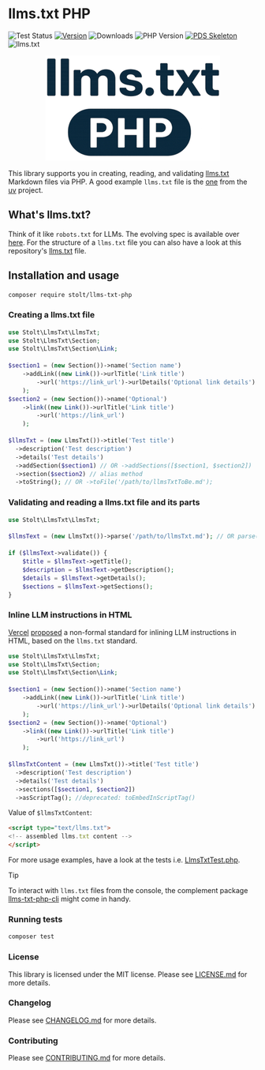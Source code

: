 # llms.txt PHP

![Test Status](https://github.com/raphaelstolt/llms-txt-php/workflows/test/badge.svg)
[![Version](http://img.shields.io/packagist/v/stolt/llms-txt-php.svg?style=flat)](https://packagist.org/packages/stolt/llms-txt-php)
![Downloads](https://img.shields.io/packagist/dt/stolt/llms-txt-php)
![PHP Version](https://img.shields.io/badge/php-8.1+-ff69b4.svg)
[![PDS Skeleton](https://img.shields.io/badge/pds-skeleton-blue.svg?style=flat)](https://github.com/php-pds/skeleton)
![llms.txt](https://img.shields.io/badge/llms.txt-available-blue.svg?style=flat)

<p align="center">
    <img src="llms-txt-logo.png" 
         alt="Llms txt logo">
</p>

This library supports you in creating, reading, and validating [llms.txt](https://llmstxt.org/) Markdown files via PHP.
A good example `llms.txt` file is the [one](https://docs.astral.sh/uv/llms.txt) from the [uv](https://docs.astral.sh/uv/) project.

## What's llms.txt?

Think of it like `robots.txt` for LLMs. The evolving spec is available over [here](https://llmstxt.org/). 
For the structure of a `llms.txt` file you can also have a look at this repository's [llms.txt](llms.txt) file.

## Installation and usage

```bash
composer require stolt/llms-txt-php
```

### Creating a llms.txt file

```php
use Stolt\LlmsTxt\LlmsTxt;
use Stolt\LlmsTxt\Section;
use Stolt\LlmsTxt\Section\Link;

$section1 = (new Section())->name('Section name')
    ->addLink((new Link())->urlTitle('Link title')
        ->url('https://link_url')->urlDetails('Optional link details')
    );
$section2 = (new Section())->name('Optional')
    ->link((new Link())->urlTitle('Link title')
        ->url('https://link_url')
    );

$llmsTxt = (new LlmsTxt())->title('Test title')
  ->description('Test description')
  ->details('Test details')
  ->addSection($section1) // OR ->addSections([$section1, $section2])
  ->section($section2) // alias method
  ->toString(); // OR ->toFile('/path/to/llmsTxtToBe.md');
```

### Validating and reading a llms.txt file and its parts

```php
use Stolt\LlmsTxt\LlmsTxt;

$llmsText = (new LlmsTxt())->parse('/path/to/llmsTxt.md'); // OR parse('markdown-string')

if ($llmsText->validate()) {
    $title = $llmsText->getTitle();
    $description = $llmsText->getDescription();
    $details = $llmsText->getDetails();
    $sections = $llmsText->getSections();
}
```

### Inline LLM instructions in HTML

[Vercel](https://vercel.com/) [proposed](https://vercel.com/blog/a-proposal-for-inline-llm-instructions-in-html) a non-formal 
standard for inlining LLM instructions in HTML, based on the `llms.txt` standard.

```php
use Stolt\LlmsTxt\LlmsTxt;
use Stolt\LlmsTxt\Section;
use Stolt\LlmsTxt\Section\Link;

$section1 = (new Section())->name('Section name')
    ->addLink((new Link())->urlTitle('Link title')
        ->url('https://link_url')->urlDetails('Optional link details')
    );
$section2 = (new Section())->name('Optional')
    ->link((new Link())->urlTitle('Link title')
        ->url('https://link_url')
    );

$llmsTxtContent = (new LlmsTxt())->title('Test title')
  ->description('Test description')
  ->details('Test details')
  ->sections([$section1, $section2])
  ->asScriptTag(); //deprecated: toEmbedInScriptTag()
```

Value of `$llmsTxtContent`:

```html
<script type="text/llms.txt">
<!-- assembled llms.txt content -->
</script>
```

For more usage examples, have a look at the tests i.e. [LlmsTxtTest.php](tests/LlmsTxtTest.php).

> [!TIP]
> To interact with `llms.txt` files from the console, the complement package [llms-txt-php-cli](https://github.com/raphaelstolt/llms-txt-php-cli) might come in handy.

### Running tests

``` bash
composer test
```

### License

This library is licensed under the MIT license. Please see [LICENSE.md](LICENSE.md) for more details.

### Changelog

Please see [CHANGELOG.md](CHANGELOG.md) for more details.

### Contributing

Please see [CONTRIBUTING.md](.github/CONTRIBUTING.md) for more details.
